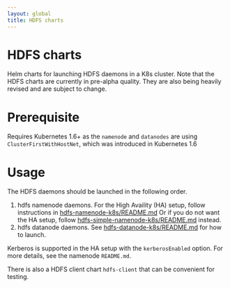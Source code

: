 ```yaml
---
layout: global
title: HDFS charts
---
```


# HDFS charts
Helm charts for launching HDFS daemons in a K8s cluster. Note that the HDFS
charts are currently in pre-alpha quality. They are also being heavily revised
and are subject to change.

# Prerequisite

Requires Kubernetes 1.6+ as the `namenode` and `datanodes` are using
`ClusterFirstWithHostNet`, which was introduced in Kubernetes 1.6

# Usage

The HDFS daemons should be launched in the following order.

  1. hdfs namenode daemons. For the High Availity (HA)
     setup, follow instructions in
     [hdfs-namenode-k8s/README.md](hdfs-namenode-k8s/README.md)
     Or if you do not want the HA setup, follow
     [hdfs-simple-namenode-k8s/README.md](hdfs-simple-namenode-k8s/README.md)
     instead.
  2. hdfs datanode daemons. See
     [hdfs-datanode-k8s/README.md](hdfs-datanode-k8s/README.md)
     for how to launch.

Kerberos is supported in the HA setup with the `kerberosEnabled` option.
For more details, see the namenode `README.md`.

There is also a HDFS client chart `hdfs-client` that can be convenient for
testing.
